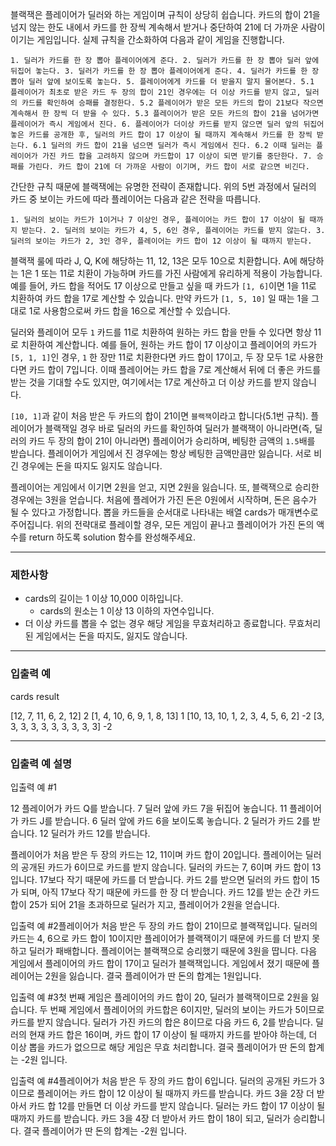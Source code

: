 블랙잭은 플레이어가 딜러와 하는 게임이며 규칙이 상당히 쉽습니다. 카드의 합이 21을 넘지 않는 한도 내에서 카드를 한 장씩 계속해서 받거나 중단하여 21에 더 가까운 사람이 이기는 게임입니다. 실제 규칙을 간소화하여 다음과 같이 게임을 진행합니다.

```
1. 딜러가 카드를 한 장 뽑아 플레이어에게 준다. 2. 딜러가 카드를 한 장 뽑아 딜러 앞에 뒤집어 놓는다. 3. 딜러가 카드를 한 장 뽑아 플레이어에게 준다. 4. 딜러가 카드를 한 장 뽑아 딜러 앞에 보이도록 놓는다. 5. 플레이어에게 카드를 더 받을지 말지 물어본다. 5.1 플레이어가 최초로 받은 카드 두 장의 합이 21인 경우에는 더 이상 카드를 받지 않고, 딜러의 카드를 확인하여 승패를 결정한다. 5.2 플레이어가 받은 모든 카드의 합이 21보다 작으면 계속해서 한 장씩 더 받을 수 있다. 5.3 플레이어가 받은 모든 카드의 합이 21을 넘어가면 플레이어가 즉시 게임에서 진다. 6. 플레이어가 더이상 카드를 받지 않으면 딜러 앞의 뒤집어놓은 카드를 공개한 후, 딜러의 카드 합이 17 이상이 될 때까지 계속해서 카드를 한 장씩 받는다. 6.1 딜러의 카드 합이 21을 넘으면 딜러가 즉시 게임에서 진다. 6.2 이때 딜러는 플레이어가 가진 카드 합을 고려하지 않으며 카드합이 17 이상이 되면 받기를 중단한다. 7. 승패를 가린다. 카드 합이 21에 더 가까운 사람이 이기며, 카드 합이 서로 같으면 비긴다.
```

간단한 규칙 때문에 블랙잭에는 유명한 전략이 존재합니다. 위의 5번 과정에서 딜러의 카드 중 보이는 카드에 따라 플레이어는 다음과 같은 전략을 따릅니다.

```
1. 딜러의 보이는 카드가 1이거나 7 이상인 경우, 플레이어는 카드 합이 17 이상이 될 때까지 받는다. 2. 딜러의 보이는 카드가 4, 5, 6인 경우, 플레이어는 카드를 받지 않는다. 3. 딜러의 보이는 카드가 2, 3인 경우, 플레이어는 카드 합이 12 이상이 될 때까지 받는다.
```

블랙잭 룰에 따라 J, Q, K에 해당하는 11, 12, 13은 모두 10으로 치환합니다. A에 해당하는 1은 1 또는 11로 치환이 가능하며 카드를 가진 사람에게 유리하게 적용이 가능합니다. 예를 들어, 카드 합을 적어도 17 이상으로 만들고 싶을 때 카드가 `[1, 6]`이면 1을 11로 치환하여 카드 합을 17로 계산할 수 있습니다. 만약 카드가 `[1, 5, 10]` 일 때는 1을 그대로 1로 사용함으로써 카드 합을 16으로 계산할 수 있습니다.

딜러와 플레이어 모두 `1` 카드를 11로 치환하여 원하는 카드 합을 만들 수 있다면 항상 11로 치환하여 계산합니다. 예를 들어, 원하는 카드 합이 17 이상이고 플레이어의 카드가 `[5, 1, 1]`인 경우, `1` 한 장만 11로 치환한다면 카드 합이 17이고, 두 장 모두 1로 사용한다면 카드 합이 7입니다. 이때 플레이어는 카드 합을 7로 계산해서 뒤에 더 좋은 카드를 받는 것을 기대할 수도 있지만, 여기에서는 17로 계산하고 더 이상 카드를 받지 않습니다.

`[10, 1]`과 같이 처음 받은 두 카드의 합이 21이면 `블랙잭`이라고 합니다(5.1번 규칙). 플레이어가 블랙잭일 경우 바로 딜러의 카드를 확인하여 딜러가 블랙잭이 아니라면(즉, 딜러의 카드 두 장의 합이 21이 아니라면) 플레이어가 승리하며, 베팅한 금액의 `1.5`배를 받습니다. 플레이어가 게임에서 진 경우에는 항상 베팅한 금액만큼만 잃습니다. 서로 비긴 경우에는 돈을 따지도 잃지도 않습니다.

플레이어는 게임에서 이기면 2원을 얻고, 지면 2원을 잃습니다. 또, 블랙잭으로 승리한 경우에는 3원을 얻습니다. 처음에 플레어가 가진 돈은 0원에서 시작하며, 돈은 음수가 될 수 있다고 가정합니다. 뽑을 카드들을 순서대로 나타내는 배열 cards가 매개변수로 주어집니다. 위의 전략대로 플레이할 경우, 모든 게임이 끝나고 플레이어가 가진 돈의 액수를 return 하도록 solution 함수를 완성해주세요.

------

### 제한사항

- cards의 길이는 1 이상 10,000 이하입니다.
  - cards의 원소는 1 이상 13 이하의 자연수입니다.
- 더 이상 카드를 뽑을 수 없는 경우 해당 게임을 무효처리하고 종료합니다. 무효처리된 게임에서는 돈을 따지도, 잃지도 않습니다.

------

### 입출력 예

cards result

[12, 7, 11, 6, 2, 12]	2
[1, 4, 10, 6, 9, 1, 8, 13]	1
[10, 13, 10, 1, 2, 3, 4, 5, 6, 2]	-2
[3, 3, 3, 3, 3, 3, 3, 3, 3, 3]	-2

------

### 입출력 예 설명

입출력 예 #1

12	플레이어가 카드 Q를 받습니다.
7	딜러 앞에 카드 7을 뒤집어 놓습니다.
11	플레이어가 카드 J를 받습니다.
6	딜러 앞에 카드 6을 보이도록 놓습니다.
2	딜러가 카드 2를 받습니다.
12	딜러가 카드 12를 받습니다.

플레이어가 처음 받은 두 장의 카드는 12, 11이며 카드 합이 20입니다. 플레이어는 딜러의 공개된 카드가 6이므로 카드를 받지 않습니다. 딜러의 카드는 7, 6이며 카드 합이 13입니다. 17보다 작기 때문에 카드를 더 받습니다. 카드 2를 받으면 딜러의 카드 합이 15가 되며, 아직 17보다 작기 때문에 카드를 한 장 더 받습니다. 카드 12를 받는 순간 카드 합이 25가 되어 21을 초과하므로 딜러가 지고, 플레이어가 2원을 얻습니다.

입출력 예 #2플레이어가 처음 받은 두 장의 카드 합이 21이므로 블랙잭입니다. 딜러의 카드는 4, 6으로 카드 합이 10이지만 플레이어가 블랙잭이기 때문에 카드를 더 받지 못하고 딜러가 패배합니다. 플레이어는 블랙잭으로 승리했기 때문에 3원을 땁니다. 다음 게임에서 플레이어의 카드 합이 17이고 딜러가 블랙잭입니다. 게임에서 졌기 때문에 플레이어는 2원을 잃습니다. 결국 플레이어가 딴 돈의 합계는 1원입니다.

입출력 예 #3첫 번째 게임은 플레이어의 카드 합이 20, 딜러가 블랙잭이므로 2원을 잃습니다. 두 번째 게임에서 플레이어의 카드합은 6이지만, 딜러의 보이는 카드가 5이므로 카드를 받지 않습니다. 딜러가 가진 카드의 합은 8이므로 다음 카드 6, 2를 받습니다. 딜러의 현재 카드 합은 16이며, 카드 합이 17 이상이 될 때까지 카드를 받아야 하는데, 더 이상 뽑을 카드가 없으므로 해당 게임은 무효 처리합니다. 결국 플레이어가 딴 돈의 합계는 -2원 입니다.

입출력 예 #4플레이어가 처음 받은 두 장의 카드 합이 6입니다. 딜러의 공개된 카드가 3이므로 플레이어는 카드 합이 12 이상이 될 때까지 카드를 받습니다. 카드 3을 2장 더 받아서 카드 합 12를 만들면 더 이상 카드를 받지 않습니다. 딜러는 카드 합이 17 이상이 될 때까지 카드를 받습니다. 카드 3을 4장 더 받아서 카드 합이 18이 되고, 딜러가 승리합니다. 결국 플레이어가 딴 돈의 합계는 -2원 입니다.